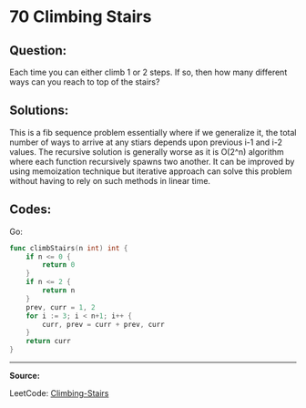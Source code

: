 70 Climbing Stairs
==================

Question:
---------

Each time you can either climb 1 or 2 steps. If so, then how many different
ways can you reach to top of the stairs?

Solutions:
----------

This is a fib sequence problem essentially where if we generalize it, the total
number of ways to arrive at any stiars depends upon previous i-1 and i-2
values. The recursive solution is generally worse as it is O(2^n) algorithm
where each function recursively spawns two another. It can be improved by using
memoization technique but iterative approach can solve this problem without
having to rely on such methods in linear time.


Codes:
------

Go:

```go
func climbStairs(n int) int {
    if n <= 0 {
        return 0
    }
    if n <= 2 {
        return n
    }
    prev, curr = 1, 2
    for i := 3; i < n+1; i++ {
        curr, prev = curr + prev, curr
    }
    return curr
}
```
---

**Source:**

LeetCode: [Climbing-Stairs](https://leetcode.com/problems/climbing-stairs/)
